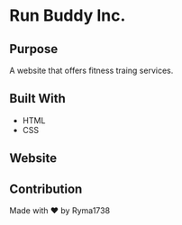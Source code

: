 # Run Buddy Inc.

## Purpose
A website that offers fitness traing services.

## Built With 
* HTML
* CSS

## Website


## Contribution 
Made with ❤️ by Ryma1738
